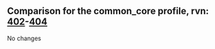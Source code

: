 ## Comparison for the common_core profile, rvn: [402](https://github.com/PRO100KatYT/FortniteProfileRevisions/tree/main/profiles/common_core/402%20common_core.json)-[404](https://github.com/PRO100KatYT/FortniteProfileRevisions/tree/main/profiles/common_core/404%20common_core.json)

No changes
